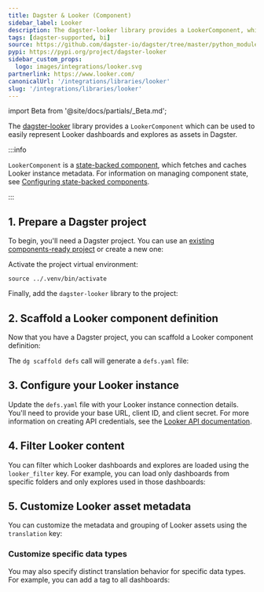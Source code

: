 ```yaml
---
title: Dagster & Looker (Component)
sidebar_label: Looker
description: The dagster-looker library provides a LookerComponent, which can be used to represent Looker assets as assets in Dagster.
tags: [dagster-supported, bi]
source: https://github.com/dagster-io/dagster/tree/master/python_modules/libraries/dagster-looker
pypi: https://pypi.org/project/dagster-looker
sidebar_custom_props:
  logo: images/integrations/looker.svg
partnerlink: https://www.looker.com/
canonicalUrl: '/integrations/libraries/looker'
slug: '/integrations/libraries/looker'
---
```


import Beta from '@site/docs/partials/\_Beta.md';

<Beta />

The [dagster-looker](/integrations/libraries/looker) library provides a `LookerComponent` which can be used to easily represent Looker dashboards and explores as assets in Dagster.

:::info

`LookerComponent` is a [state-backed component](/guides/build/components/state-backed-components), which fetches and caches Looker instance metadata. For information on managing component state, see [Configuring state-backed components](/guides/build/components/state-backed-components/configuring-state-backed-components).

:::

## 1. Prepare a Dagster project

To begin, you'll need a Dagster project. You can use an [existing components-ready project](/guides/build/projects/moving-to-components/migrating-project) or create a new one:

<CliInvocationExample path="docs_snippets/docs_snippets/guides/components/integrations/looker-component/1-scaffold-project.txt" />

Activate the project virtual environment:

```
source ../.venv/bin/activate
```

Finally, add the `dagster-looker` library to the project:

<CliInvocationExample path="docs_snippets/docs_snippets/guides/components/integrations/looker-component/2-add-looker.txt" />

## 2. Scaffold a Looker component definition

Now that you have a Dagster project, you can scaffold a Looker component definition:

<CliInvocationExample path="docs_snippets/docs_snippets/guides/components/integrations/looker-component/3-scaffold-looker-component.txt" />

The `dg scaffold defs` call will generate a `defs.yaml` file:

<CliInvocationExample path="docs_snippets/docs_snippets/guides/components/integrations/looker-component/4-tree.txt" />

## 3. Configure your Looker instance

Update the `defs.yaml` file with your Looker instance connection details. You'll need to provide your base URL, client ID, and client secret. For more information on creating API credentials, see the [Looker API documentation](https://cloud.google.com/looker/docs/api-auth).

<CodeExample
  path="docs_snippets/docs_snippets/guides/components/integrations/looker-component/6-populated-component.yaml"
  title="my_project/defs/looker_ingest/defs.yaml"
  language="yaml"
/>

<WideContent maxSize={1100}>
  <CliInvocationExample path="docs_snippets/docs_snippets/guides/components/integrations/looker-component/7-list-defs.txt" />
</WideContent>

## 4. Filter Looker content

You can filter which Looker dashboards and explores are loaded using the `looker_filter` key. For example, you can load only dashboards from specific folders and only explores used in those dashboards:

<CodeExample
  path="docs_snippets/docs_snippets/guides/components/integrations/looker-component/8-customized-component.yaml"
  title="my_project/defs/looker_ingest/defs.yaml"
  language="yaml"
/>

## 5. Customize Looker asset metadata

You can customize the metadata and grouping of Looker assets using the `translation` key:

<CodeExample
  path="docs_snippets/docs_snippets/guides/components/integrations/looker-component/9-customized-component.yaml"
  title="my_project/defs/looker_ingest/defs.yaml"
  language="yaml"
/>

<WideContent maxSize={1100}>
  <CliInvocationExample path="docs_snippets/docs_snippets/guides/components/integrations/looker-component/10-list-defs.txt" />
</WideContent>

### Customize specific data types

You may also specify distinct translation behavior for specific data types. For example, you can add a tag to all dashboards:

<CodeExample
  path="docs_snippets/docs_snippets/guides/components/integrations/looker-component/11-customized-dashboard-translation.yaml"
  title="my_project/defs/looker_ingest/defs.yaml"
  language="yaml"
/>

<WideContent maxSize={1100}>
  <CliInvocationExample path="docs_snippets/docs_snippets/guides/components/integrations/looker-component/12-list-defs.txt" />
</WideContent>
